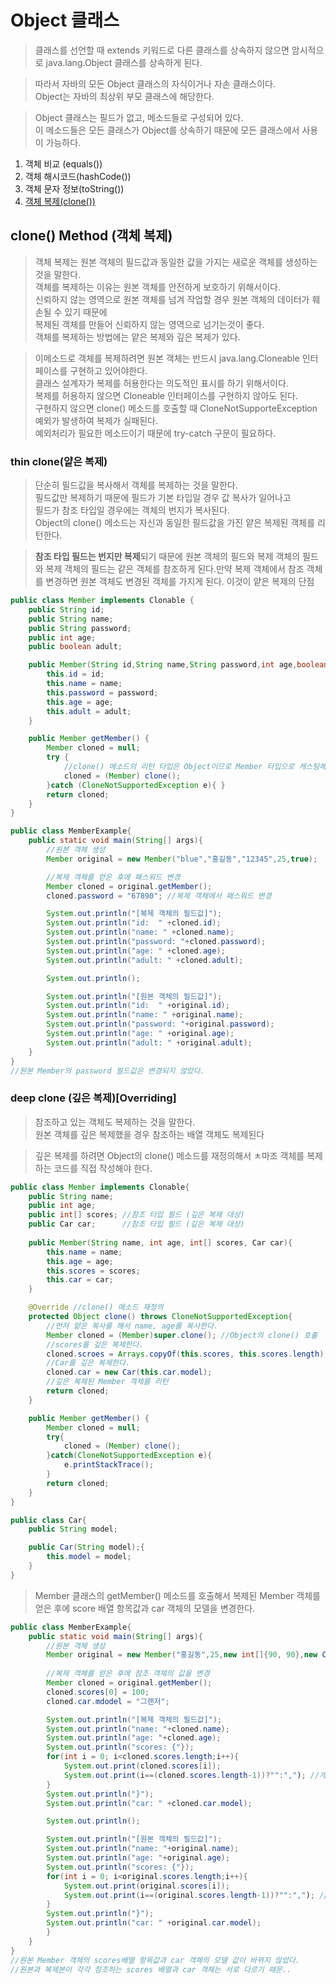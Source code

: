# Object 클래스 
> 클래스를 선언할 때 extends 키워드로 다른 클래스를 상속하지 않으면 암시적으로 java.lang.Object 클래스를 상속하게 된다.

>따라서 자바의 모든 Object 클래스의 자식이거나 자손 클래스이다.<br> Object는 자바의 최상위 부모 클래스에 해당한다.

>Object 클래스는 필드가 없고, 메소드들로 구성되어 있다.<br>이 메소드들은 모든 클래스가 Object를 상속하기 때문에 모든 클래스에서 사용이 가능하다.

1. 객체 비교 (equals())
2. 객체 해시코드(hashCode())
3. 객체 문자 정보(toString())
4. [객체 복제(clone())](#clone()-Method-(객체-복제))




## clone() Method (객체 복제)
>객체 복제는 원본 객체의 필드값과 동일한 값을 가지는 새로운 객체를 생성하는 것을 말한다.<br>객체를 복제하는 이유는 원본 객체를 안전하게 보호하기 위해서이다.<br>신뢰하지 않는 영역으로 원본 객체를 넘겨 작업할 경우 원본 객체의 데이터가 훼손될 수 있기 때문에 <br>복제된 객체를 만들어 신뢰하지 않는 영역으로 넘기는것이 좋다.<br>객체를 복제하는 방법에는 얕은 복제와 깊은 복제가 있다.

>이메소드로 객체를 복제하려면 원본 객체는 반드시 java.lang.Cloneable 인터페이스를 구현하고 있어야한다.<br>
>클래스 설계자가 복제를 허용한다는 의도적인 표시를 하기 위해서이다.<br>복제를 허용하지 않으면 Cloneable 인터페이스를 구현하지 않아도 된다.<br>구현하지 않으면 clone() 메소드를 호출할 때 CloneNotSupporteException 예외가 발생하여 복제가 실패된다.<br> 예외처리가 필요한 메소드이기 때문에 try-catch 구문이 필요하다.
### thin clone(얕은 복제)
>단순히 필드값을 복사해서 객체를 복제하는 것을 말한다.<br>필드값만 복제하기 때문에 필드가 기본 타입일 경우 값 복사가 일어나고<br>필드가 참조 타입일 경우에는 객체의 번지가 복사된다.<br>Object의 clone() 메소드는 자신과 동일한 필드값을 가진 얕은 복제된 객체를 리턴한다.

>**참조 타입 필드는 번지만 복제**되기 때문에 원본 객체의 필드와 복제 객체의 필드와 복제 객체의 필드는 같은 객체를 참조하게 된다.만약 복제 객체에서 참조 객체를 변경하면 원본 객체도 변경된 객체를 가지게 된다. 이것이 얕은 복제의 단점 

```java
public class Member implements Clonable {
    public String id;
    public String name;
    public String password;
    public int age;
    public boolean adult;

    public Member(String id,String name,String password,int age,boolean adult){
        this.id = id;
        this.name = name;
        this.password = password;
        this.age = age;
        this.adult = adult;
    }

    public Member getMember() {
        Member cloned = null;
        try {
            //clone() 메소드의 리턴 타입은 Object이므로 Member 타입으로 캐스팅해야함
            cloned = (Member) clone();
        }catch (CloneNotSupportedException e){ }
        return cloned;
    }
}
```

```java
public class MemberExample{
    public static void main(String[] args){
        //원본 객체 생성
        Member original = new Member("blue","홍길동","12345",25,true);

        //복제 객체를 얻은 후에 패스워드 변경
        Member cloned = original.getMember();
        cloned.password = "67890"; //복제 객체에서 패스워드 변경

        System.out.println("[복제 객체의 필드값]");
        System.out.println("id:  " +cloned.id);
        System.out.println("name: " +cloned.name);
        System.out.println("password: "+cloned.password);
        System.out.println("age: " +cloned.age);
        System.out.println("adult: " +cloned.adult);

        System.out.println();

        System.out.println("[원본 객체의 필드값]");
        System.out.println("id:  " +original.id);
        System.out.println("name: " +original.name);
        System.out.println("password: "+original.password);
        System.out.println("age: " +original.age);
        System.out.println("adult: " +original.adult);
    }
}
//원본 Member의 password 필드값은 변경되지 않았다.
```

### deep clone (깊은 복제)[Overriding]
>참조하고 있는 객체도 복제하는 것을 말한다.<br>원본 객체를 깊은 복제했을 경우 참조하는 배열 객체도 복제된다

>깊은 복제를 하려면 Object의 clone() 메소드를 재정의해서 ㅊ마조 객체를 복제하는 코드를 직접 작성해야 한다.

```java
public class Member implements Clonable{
    public String name;
    public int age;
    public int[] scores; //참조 타입 필드 (깊은 복제 대상)
    public Car car;      //참조 타입 필드 (깊은 복제 대상)
    
    public Member(String name, int age, int[] scores, Car car){
        this.name = name;
        this.age = age;
        this.scores = scores;
        this.car = car;
    }

    @Override //clone() 메소드 재정의
    protected Object clone() throws CloneNotSupportedException{
        //먼저 얕은 복사를 해서 name, age를 복사한다.
        Member cloned = (Member)super.clone(); //Object의 clone() 호출
        //scores를 깊은 복제한다.
        cloned.scroes = Arrays.copyOf(this.scores, this.scores.length);
        //Car를 깊은 복제한다.
        cloned.car = new Car(this.car.model);
        //깊은 복제된 Member 객체를 리턴
        return cloned;
    }

    public Member getMember() {
        Member cloned = null;
        try{
            cloned = (Member) clone();
        }catch(CloneNotSupportedException e){
            e.printStackTrace();
        }
        return cloned;
    }
}

public class Car{
    public String model;

    public Car(String model);{
        this.model = model;
    }
}
```
>Member 클래스의 getMember() 메소드를 호출해서 복제된 Member 객체를 얻은 후에 score 배열 항목값과 car 객체의 모델을 변경한다.

```java
public class MemberExample{
    public static void main(String[] args){
        //원본 객체 생성
        Member original = new Member("홍길동",25,new int[]{90, 90},new Car("소나타"));
        
        //복제 객체를 얻은 후에 참조 객체의 값을 변경
        Member cloned = original.getMember();
        cloned.scores[0] = 100;
        cloned.car.mdodel = "그랜저"; 

        System.out.println("[복제 객체의 필드값]");
        System.out.println("name: "+cloned.name);
        System.out.println("age: "+cloned.age);
        System.out.println("scores: {"});
        for(int i = 0; i<cloned.scores.length;i++){
            System.out.print(cloned.scores[i]);
            System.out.print(i==(cloned.scores.length-1))?"":","); //개꿀팁 ㅋ
        }
        System.out.println("}");
        System.out.println("car: " +cloned.car.model);

        System.out.println();

        System.out.println("[원본 객체의 필드값]");
        System.out.println("name: "+original.name);
        System.out.println("age: "+original.age);
        System.out.println("scores: {"});
        for(int i = 0; i<original.scores.length;i++){
            System.out.print(original.scores[i]);
            System.out.print(i==(original.scores.length-1))?"":","); //개꿀팁 ㅋ
        }
        System.out.println("}");
        System.out.println("car: " +original.car.model);
        }
    }
}
//원본 Member 객체의 scores배열 항목값과 car 객체의 모델 값이 바뀌지 않았다.
//원본과 복제본이 각각 참조하는 scores 배열과 car 객체는 서로 다르기 때문..
```